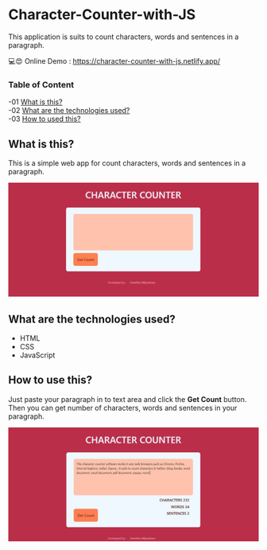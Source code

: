 # Character-Counter-with-JS
This application is suits to count characters, words and sentences in a paragraph.

💻😍 Online Demo : https://character-counter-with-js.netlify.app/

### Table of Content
-01 [What is this?](#What)</br>
-02 [What are the technologies used?](#technologies)</br>
-03 [How to used this?](#How)</br>

## What is this?<a name="What"/>
This is a simple web app for count characters, words and sentences in a paragraph.

<img src="img/a.JPG" width="900">

## What are the technologies used?<a name="technologies"/>
- HTML
- CSS
- JavaScript

## How to use this?<a name="How"/>
Just paste your paragraph in to text area and click the **Get Count** button. Then you can get number of characters, words and sentences in your paragraph.

<img src="img/b.JPG" width="900">
